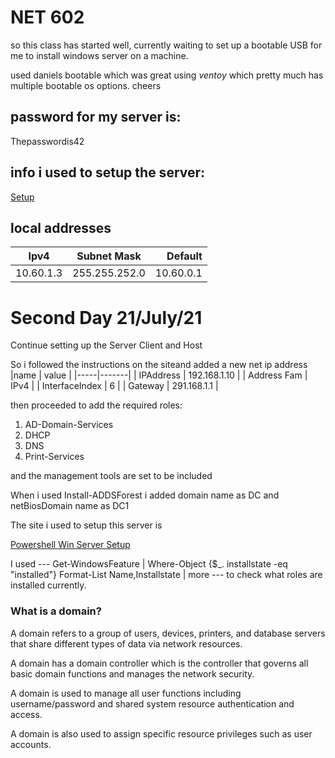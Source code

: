 # NET 602

so this class has started well, currently waiting to set up a bootable USB for me to install windows server on a machine.

used daniels bootable which was great using *ventoy* which pretty much has multiple bootable os options. cheers

## password for my server is: 
Thepasswordis42

## info i used to setup the server:
[Setup](https://social.technet.microsoft.com/wiki/contents/articles/52765.windows-server-2019-step-by-step-setup-active-directory-environment-using-powershell.aspx)

## local addresses

| Ipv4 | Subnet Mask | Default |
| ---- | :---------: | ------: |
| 10.60.1.3 | 255.255.252.0 | 10.60.0.1 |

# Second Day 21/July/21

Continue setting up the Server Client and Host

So i followed the instructions on the siteand added a new net ip address
|name | value |
|-----|-------|
| IPAddress | 192.168.1.10 |
| Address Fam | IPv4 |
| InterfaceIndex | 6 |
| Gateway | 291.168.1.1 |

then proceeded to add the required roles:
1. AD-Domain-Services
2. DHCP
3. DNS
4. Print-Services

and the management tools are set to be included

When i used Install-ADDSForest i added domain name as DC and netBiosDomain name as DC1

The site i used to setup this server is

[Powershell Win Server Setup](https://4sysops.com/archives/configuring-windows-server-2019-essentials-with-powershell/)


I used --- Get-WindowsFeature | Where-Object {$_. installstate -eq "installed"} Format-List Name,Installstate | more --- to check what roles are installed currently.




### What is a domain?
A domain refers to a group of users, devices, printers, and database servers that share different types of data via network resources.

A domain has a domain controller which is the controller that governs all basic domain functions and manages the network security.

A domain is used to manage all user functions including username/password and shared system resource authentication and access. 

A domain is also used to assign specific resource privileges such as user accounts.

